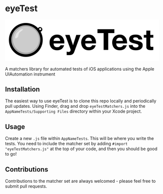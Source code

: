 eyeTest
=======

![eyeTest logo](/SupportingFiles/eyeTest.png?raw=true)

A matchers library for automated tests of iOS applications using the Apple UIAutomation instrument

Installation 
------------

The easiest way to use eyeTest is to clone this repo locally and periodically pull updates. Using Finder, drag and drop `eyeTestMatchers.js` into the `AppNameTests/Supporting Files` directory within your Xcode project.

Usage
-----

Create a new `.js` file within `AppNameTests`. This will be where you write the tests. You need to include the matcher set by adding `#import "eyeTestMatchers.js"` at the top of your code, and then you should be good to go!

Contributions
-------------

Contributions to the matcher set are always welcomed - please feel free to submit pull requests.
